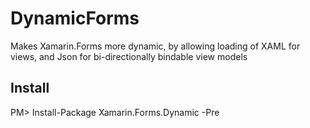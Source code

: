 # DynamicForms
Makes Xamarin.Forms more dynamic, by allowing loading of XAML for views, and Json for bi-directionally bindable view models

## Install

  PM> Install-Package Xamarin.Forms.Dynamic -Pre
